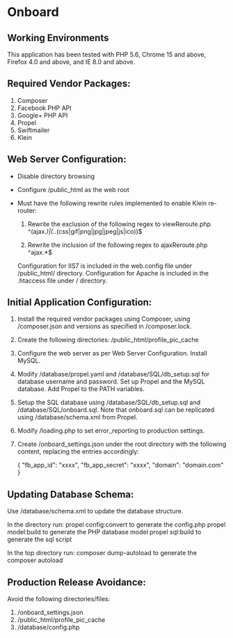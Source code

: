Onboard
=======

Working Environments
-------

This application has been tested with PHP 5.6, Chrome 15 and above, Firefox 4.0 and above, 
and IE 8.0 and above.


Required Vendor Packages:
-------
1. Composer
2. Facebook PHP API
3. Google+ PHP API
4. Propel
5. Swiftmailer
6. Klein


Web Server Configuration:
-------

* Disable directory browsing

* Configure /public_html as the web root

* Must have the following rewrite rules implemented to enable Klein re-router:

  1. Rewrite the exclusion of the following regex to viewReroute.php
     ^(ajax.*)|(.*\.(css|gif|png|jpg|jpeg|js|ico))$
     
  2. Rewrite the inclusion of the following regex to ajaxReroute.php
     ^ajax.*$
     
  Configuration for IIS7 is included in the web.config file under /public_html/ directory.
  Configuration for Apache is included in the .htaccess file under / directory.


Initial Application Configuration:
-------

1. Install the required vendor packages using Composer, using 
   /composer.json and versions as specified in /composer.lock.
   
2. Create the following directories:
   /public_html/profile_pic_cache
   
3. Configure the web server as per Web Server Configuration. Install MySQL.

4. Modify /database/propel.yaml and /database/SQL/db_setup.sql for database username and password.
   Set up Propel and the MySQL database.
   Add Propel to the PATH variables.

5. Setup the SQL database using /database/SQL/db_setup.sql and /database/SQL/onboard.sql.
   Note that onboard.sql can be replicated using /database/schema.xml from Propel.
   
6. Modify /loading.php to set error_reporting to production settings.

7. Create /onboard_settings.json under the root directory with the following content, replacing the
   entries accordingly:
   
   {
        "fb_app_id": "xxxx",
        "fb_app_secret": "xxxx",
        "domain": "domain.com"
   }
   

Updating Database Schema:
-------

Use /database/schema.xml to update the database structure.

In the directory run:
  propel config:convert   to generate the config.php
  propel model:build      to generate the PHP database model
  propel sql:build        to generate the sql script
  
In the top directory run:
  composer dump-autoload    to generate the composer autoload
  
  
Production Release Avoidance:
-------

Avoid the following directories/files:

1. /onboard_settings.json
2. /public_html/profile_pic_cache
3. /database/config.php